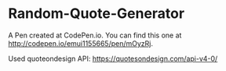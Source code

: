 # Random-Quote-Generator
A Pen created at CodePen.io. You can find this one at http://codepen.io/emui1155665/pen/mOyzRj.

 Used quoteondesign API: https://quotesondesign.com/api-v4-0/
